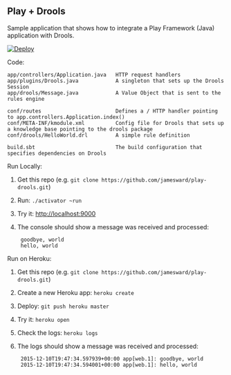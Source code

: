 Play + Drools
-------------

Sample application that shows how to integrate a Play Framework (Java) application with Drools.

<a href="https://heroku.com/deploy">
  <img src="https://www.herokucdn.com/deploy/button.svg" alt="Deploy">
</a>

Code:

    app/controllers/Application.java   HTTP request handlers
    app/plugins/Drools.java            A singleton that sets up the Drools Session
    app/drools/Message.java            A Value Object that is sent to the rules engine

    conf/routes                        Defines a / HTTP handler pointing to app.controllers.Application.index()
    conf/META-INF/kmodule.xml          Config file for Drools that sets up a knowledge base pointing to the drools package
    conf/drools/HelloWorld.drl         A simple rule definition
    
    build.sbt                          The build configuration that specifies dependencies on Drools

Run Locally:

1. Get this repo (e.g. `git clone https://github.com/jamesward/play-drools.git`)
2. Run: `./activator ~run`
3. Try it: [http://localhost:9000](http://localhost:9000)
4. The console should show a message was received and processed:

        goodbye, world
        hello, world

Run on Heroku:

1. Get this repo (e.g. `git clone https://github.com/jamesward/play-drools.git`)
2. Create a new Heroku app: `heroku create`
3. Deploy: `git push heroku master`
4. Try it: `heroku open`
5. Check the logs: `heroku logs`
6. The logs should show a message was received and processed:

        2015-12-10T19:47:34.597939+00:00 app[web.1]: goodbye, world
        2015-12-10T19:47:34.594001+00:00 app[web.1]: hello, world
